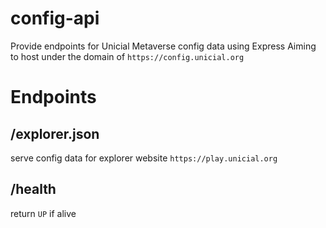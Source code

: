 # config-api

Provide endpoints for Unicial Metaverse config data using Express
Aiming to host under the domain of `https://config.unicial.org`

# Endpoints

## /explorer.json

serve config data for explorer website `https://play.unicial.org`

## /health

return `UP` if alive
